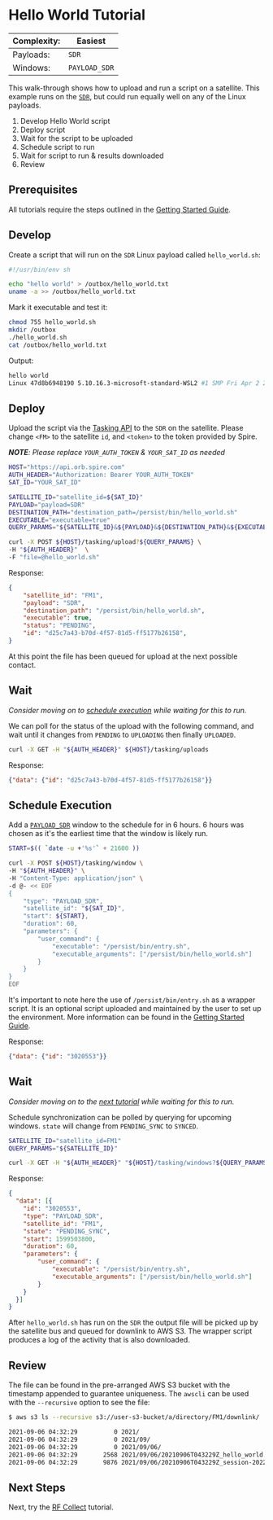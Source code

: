 # Hello World Tutorial

|Complexity:|Easiest|
|-|-|
|Payloads:|`SDR`|
|Windows:|`PAYLOAD_SDR`|

This walk-through shows how to upload and run a script on a satellite. This example runs on the [`SDR`](../../ExecutionEnvironment.md#sdr), but could run equally well on any of the Linux payloads.

1. Develop Hello World script
1. Deploy script
1. Wait for the script to be uploaded
1. Schedule script to run
1. Wait for script to run & results downloaded
1. Review


## Prerequisites

All tutorials require the steps outlined in the [Getting Started Guide](GettingStarted.md#execution-environment-setup).


## Develop

Create a script that will run on the `SDR` Linux payload called `hello_world.sh`:

```sh
#!/usr/bin/env sh

echo "hello world" > /outbox/hello_world.txt
uname -a >> /outbox/hello_world.txt
```

Mark it executable and test it:

```bash
chmod 755 hello_world.sh
mkdir /outbox
./hello_world.sh
cat /outbox/hello_world.txt
```

Output:

```bash
hello world
Linux 47d8b6948190 5.10.16.3-microsoft-standard-WSL2 #1 SMP Fri Apr 2 22:23:49 UTC 2021 x86_64 Linux
```


## Deploy

Upload the script via the [Tasking API](https://developers.spire.com/tasking-api-docs/#post-upload) to the `SDR` on the satellite. Please change `<FM>` to the satellite `id`, and `<token>` to the token provided by Spire.

_**NOTE**: Please replace `YOUR_AUTH_TOKEN` & `YOUR_SAT_ID` as needed_

```bash
HOST="https://api.orb.spire.com"
AUTH_HEADER="Authorization: Bearer YOUR_AUTH_TOKEN"
SAT_ID="YOUR_SAT_ID"

SATELLITE_ID="satellite_id=${SAT_ID}"
PAYLOAD="payload=SDR"
DESTINATION_PATH="destination_path=/persist/bin/hello_world.sh"
EXECUTABLE="executable=true"
QUERY_PARAMS="${SATELLITE_ID}&${PAYLOAD}&${DESTINATION_PATH}&${EXECUTABLE}"

curl -X POST ${HOST}/tasking/upload?${QUERY_PARAMS} \
-H "${AUTH_HEADER}"  \
-F "file=@hello_world.sh"
```

Response:

```json
{
    "satellite_id": "FM1",
    "payload": "SDR",
    "destination_path": "/persist/bin/hello_world.sh",
    "executable": true,
    "status": "PENDING",
    "id": "d25c7a43-b70d-4f57-81d5-ff5177b26158",
}
```

At this point the file has been queued for upload at the next possible contact. 


## Wait

_Consider moving on to [schedule execution](#schedule-execution) while waiting for this to run._

We can poll for the status of the upload with the following command, and wait until it changes from `PENDING` to `UPLOADING` then finally `UPLOADED`.

```bash
curl -X GET -H "${AUTH_HEADER}" ${HOST}/tasking/uploads
```

Response:

```json
{"data": {"id": "d25c7a43-b70d-4f57-81d5-ff5177b26158"}}
```


## Schedule Execution

Add a [`PAYLOAD_SDR`](https://developers.spire.com/tasking-api-docs/#payload_sdr) window to the schedule for in 6 hours. 6 hours was chosen as it's the earliest time that the window is likely run.

```bash
START=$(( `date -u +'%s'` + 21600 ))

curl -X POST ${HOST}/tasking/window \
-H "${AUTH_HEADER}" \
-H "Content-Type: application/json" \
-d @- << EOF
{
    "type": "PAYLOAD_SDR",
    "satellite_id": "${SAT_ID}",
    "start": ${START},
    "duration": 60,
    "parameters": {
        "user_command": {
            "executable": "/persist/bin/entry.sh",
            "executable_arguments": ["/persist/bin/hello_world.sh"]
        }
    }
}
EOF
```

It's important to note here the use of `/persist/bin/entry.sh` as a wrapper script. It is an optional script uploaded and maintained by the user to set up the environment. More information can be found in the [Getting Started Guide](GettingStarted.md#execution-environment-setup).


Response:

```json
{"data": {"id": "3020553"}}
```


## Wait

_Consider moving on to the [next tutorial](#next-steps) while waiting for this to run._

Schedule synchronization can be polled by querying for upcoming windows. `state` will change from `PENDING_SYNC` to `SYNCED`.

```bash
SATELLITE_ID="satellite_id=FM1"
QUERY_PARAMS="${SATELLITE_ID}"

curl -X GET -H "${AUTH_HEADER}" "${HOST}/tasking/windows?${QUERY_PARAMS}"
```

Response:

```json
{
  "data": [{
    "id": "3020553",
    "type": "PAYLOAD_SDR",
    "satellite_id": "FM1",
    "state": "PENDING_SYNC",
    "start": 1599503800,
    "duration": 60,
    "parameters": {
        "user_command": {
            "executable": "/persist/bin/entry.sh",
            "executable_arguments": ["/persist/bin/hello_world.sh"]
        }
    }
  }]
}
```

After `hello_world.sh` has run on the `SDR` the output file will be picked up by the satellite bus and queued for downlink to AWS S3. The wrapper script produces a log of the activity that is also downloaded.


## Review

The file can be found in the pre-arranged AWS S3 bucket with the timestamp appended to guarantee uniqueness. The `awscli` can be used with the `--recursive` option to see the file:

```bash
$ aws s3 ls --recursive s3://user-s3-bucket/a/directory/FM1/downlink/

2021-09-06 04:32:29          0 2021/
2021-09-06 04:32:29          0 2021/09/
2021-09-06 04:32:29          0 2021/09/06/
2021-09-06 04:32:29       2568 2021/09/06/20210906T043229Z_hello_world.txt
2021-09-06 04:32:29       9876 2021/09/06/20210906T043229Z_session-2022_01_14_15_03_17.log
```


## Next Steps

Next, try the [RF Collect](../rf_collect/) tutorial.
